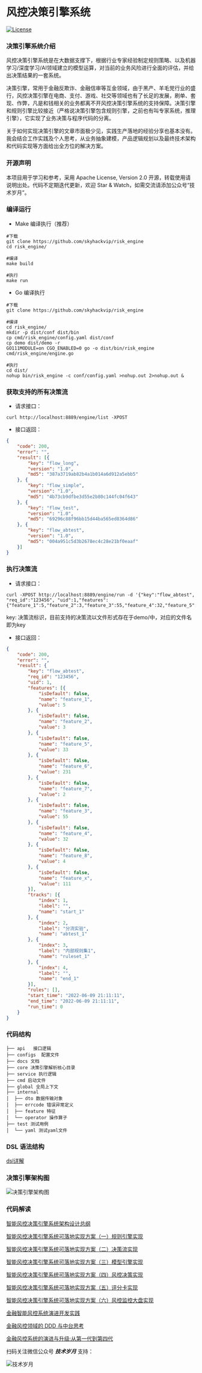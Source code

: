 # 风控决策引擎系统
[![License](https://img.shields.io/:license-apache%202-blue.svg)](https://opensource.org/licenses/Apache-2.0)  

### 决策引擎系统介绍

风控决策引擎系统是在大数据支撑下，根据行业专家经验制定规则策略、以及机器学习/深度学习/AI领域建立的模型运算，对当前的业务风险进行全面的评估，并给出决策结果的一套系统。

决策引擎，常用于金融反欺诈、金融信审等互金领域，由于黑产、羊毛党行业的盛行，风控决策引擎在电商、支付、游戏、社交等领域也有了长足的发展，刷单、套现、作弊，凡是和钱相关的业务都离不开风控决策引擎系统的支持保障。决策引擎和规则引擎比较接近（严格说决策引擎包含规则引擎，之前也有叫专家系统，推理引擎），它实现了业务决策与程序代码的分离。

关于如何实现决策引擎的文章市面极少见，实践生产落地的经验分享也基本没有。我会结合工作实践及个人思考，从业务抽象建模，产品逻辑规划以及最终技术架构和代码实现等方面给出全方位的解决方案。

### 开源声明
本项目用于学习和参考，采用 Apache License, Version 2.0 开源，转载使用请说明出处。代码不定期迭代更新，欢迎 Star & Watch，如需交流请添加公众号“技术岁月”。

### 编译运行

- Make 编译执行（推荐）
```shell
#下载
git clone https://github.com/skyhackvip/risk_engine
cd risk_engine/

#编译
make build

#执行
make run
```

- Go 编译执行
```shell
#下载
git clone https://github.com/skyhackvip/risk_engine

#编译
cd risk_engine/
mkdir -p dist/conf dist/bin
cp cmd/risk_engine/config.yaml dist/conf
cp demo dist/demo -r
GO111MODULE=on CGO_ENABLED=0 go -o dist/bin/risk_engine cmd/risk_engine/engine.go

#执行
cd dist/
nohup bin/risk_engine -c conf/config.yaml >nohup.out 2>nohup.out &
```

### 获取支持的所有决策流
- 请求接口：
```shell
curl http://localhost:8889/engine/list -XPOST

```
- 接口返回：
```json
{
	"code": 200,
	"error": "",
	"result": [{
		"key": "flow_long",
		"version": "1.0",
		"md5": "387a3719ab82b4a1b014a6d912a5ebb5"
	}, {
		"key": "flow_simple",
		"version": "1.0",
		"md5": "4b73cb9dfbe3d55e2b80c144fc04f643"
	}, {
		"key": "flow_test",
		"version": "1.0",
		"md5": "69296c88f96bb15d44ba565ed8364d86"
	}, {
		"key": "flow_abtest",
		"version": "1.0",
		"md5": "004a951c5d3b2678ec4c28e21bf0eaaf"
	}]
}
```

### 执行决策流
- 请求接口：

```shell
curl -XPOST http://localhost:8889/engine/run -d '{"key":"flow_abtest", "req_id":"123456", "uid":1,"features":{"feature_1":5,"feature_2":3,"feature_3":55,"feature_4":32,"feature_5":33,"feature_6":231,"feature_7":2,"feature_8":4}}'
```
key: 决策流标识，目前支持的决策流以文件形式存在于demo/中，对应的文件名即为key

- 接口返回：
```json
{
	"code": 200,
	"error": "",
	"result": {
		"key": "flow_abtest",
		"req_id": "123456",
		"uid": 1,
		"features": [{
			"isDefault": false,
			"name": "feature_1",
			"value": 5
		}, {
			"isDefault": false,
			"name": "feature_2",
			"value": 3
		}, {
			"isDefault": false,
			"name": "feature_5",
			"value": 33
		}, {
			"isDefault": false,
			"name": "feature_6",
			"value": 231
		}, {
			"isDefault": false,
			"name": "feature_7",
			"value": 2
		}, {
			"isDefault": false,
			"name": "feature_3",
			"value": 55
		}, {
			"isDefault": false,
			"name": "feature_4",
			"value": 32
		}, {
			"isDefault": false,
			"name": "feature_8",
			"value": 4
		}, {
			"isDefault": false,
			"name": "feature_x",
			"value": 111
		}],
		"tracks": [{
			"index": 1,
			"label": "",
			"name": "start_1"
		}, {
			"index": 2,
			"label": "分流实验",
			"name": "abtest_1"
		}, {
			"index": 3,
			"label": "内部规则集1",
			"name": "ruleset_1"
		}, {
			"index": 4,
			"label": "",
			"name": "end_1"
		}],
		"rules": [],
		"start_time": "2022-06-09 21:11:11",
		"end_time": "2022-06-09 21:11:11",
		"run_time": 0
	}
}
```

### 代码结构
```
├── api   接口逻辑
├── configs  配置文件
├── docs 文档
├── core 决策引擎解析核心目录
├── service 执行逻辑
├── cmd 启动文件
├── global 全局上下文
├── internal
│  ├── dto 数据传输对象
│  ├── errcode 错误异常定义
│  ├── feature 特征
│  └── operator 操作算子
├── test 测试用例
│  └── yaml 测试yaml文件
```

### DSL 语法结构
[dsl详解](https://github.com/skyhackvip/risk_engine/tree/master/docs/dsl.md)


### 决策引擎架构图
![决策引擎架构图](https://i.loli.net/2021/01/21/bOR1tyVPnCZNGoi.png)

### 代码解读
[智能风控决策引擎系统架构设计总纲](https://mp.weixin.qq.com/s?__biz=MzIyMzMxNjYwNw==&mid=2247484064&idx=1&sn=fecd2c7379208e84e7e3cd4eb1abfb6c&chksm=e8215db0df56d4a623bd6be2a706c0220952f0e045b0d6d9646616ee3aae742c574335fa228a&token=221471496&lang=zh_CN#rd)


[智能风控决策引擎系统可落地实现方案（一）规则引擎实现](https://mp.weixin.qq.com/s?__biz=MzIyMzMxNjYwNw==&mid=2247483738&idx=1&sn=111609f176f11de8357c51a820b089b5&chksm=e8215e4adf56d75c2e6e8b81b89c1faabab667f493ce809cb749994cc9cd776342fd17d4172e&token=227666410&lang=zh_CN#rd)

[智能风控决策引擎系统可落地实现方案（二）决策流实现](https://mp.weixin.qq.com/s?__biz=MzIyMzMxNjYwNw==&mid=2247483770&idx=1&sn=3166a6617ddb6b628261b8b7ff84cfac&chksm=e8215e6adf56d77cb76de41b63e63759221932f030e315acebbc4025939b2e02b354a9072ecc&scene=178#rd)

[智能风控决策引擎系统可落地实现方案（三）模型引擎实现](https://mp.weixin.qq.com/s?__biz=MzIyMzMxNjYwNw==&mid=2247483789&idx=1&sn=ddb5f31edfd3174d4551fecc3f120f42&chksm=e8215e9ddf56d78b520f7ab5c8db7e978b3078a1e2511d424ff272ac6c509fd4c13d893dfc09&token=1795265687&lang=zh_CN#rd)

[智能风控决策引擎系统可落地实现方案（四）风控决策实现](https://mp.weixin.qq.com/s?__biz=MzIyMzMxNjYwNw==&mid=2247483825&idx=1&sn=3ebf7c8ad42f870e48db56ca6bb99ade&chksm=e8215ea1df56d7b7d9b1c653c61ef011d72d46d090845d91deba39f635d03ce1282eaa433485&token=1795265687&lang=zh_CN#rd)

[智能风控决策引擎系统可落地实现方案（五）评分卡实现](https://mp.weixin.qq.com/s?__biz=MzIyMzMxNjYwNw==&mid=2247483860&idx=1&sn=45bfbf4e436001dc060d5d4718688e9b&chksm=e8215ec4df56d7d2396c6024b49fc67eb25ee5754da9ddd40365f72abd5c1535a45218ea79b1&token=1239858205&lang=zh_CN#rd)

[智能风控决策引擎系统可落地实现方案（六）风控监控大盘实现](https://mp.weixin.qq.com/s?__biz=MzIyMzMxNjYwNw==&mid=2247483882&idx=1&sn=cb1142ea342b03f2f4ada44383e4bcbe&chksm=e8215efadf56d7ecae2159b7f742678d6036e6df046513ccce0efb052029d13b4c7b67ae1bc6&token=290046129&lang=zh_CN#rd)


[金融智能风控系统演进开发实践](https://mp.weixin.qq.com/s?__biz=MzIyMzMxNjYwNw==&mid=2247484207&idx=1&sn=9ef3c9a1b9f6ca0ad6fca1072925b15d&chksm=e8215c3fdf56d529b23975054a36b3186303400fedd90daa2298dd23c09779895204bc58655d&token=2012091003&lang=zh_CN#rd)

[金融风控领域的 DDD 与中台思考](https://mp.weixin.qq.com/s?__biz=MzIyMzMxNjYwNw==&mid=2247484233&idx=1&sn=59f68324e1b35c3ea2bc642edc21b004&chksm=e8215c59df56d54f9846cb218069451dc247dab2b815a0cdcc044886cb738e1372e2d25ba864&scene=178&cur_album_id=1519884739007053825#rd)

[金融风控系统的演进与升级:从第一代到第四代](https://mp.weixin.qq.com/s?__biz=MzIyMzMxNjYwNw==&mid=2247484409&idx=1&sn=5b646fc06bdf7256f4ff341610878bbd&chksm=e8215ce9df56d5ff9e45b00ca2cbbe8bdc7cc46e3e0c759f5de44118312301677dac7f4807ea&token=2012091003&lang=zh_CN#rd)


扫码关注微信公众号 ***技术岁月*** 支持：

![技术岁月](https://i.loli.net/2021/01/21/orQm9BUkEqKAR6x.jpg)
